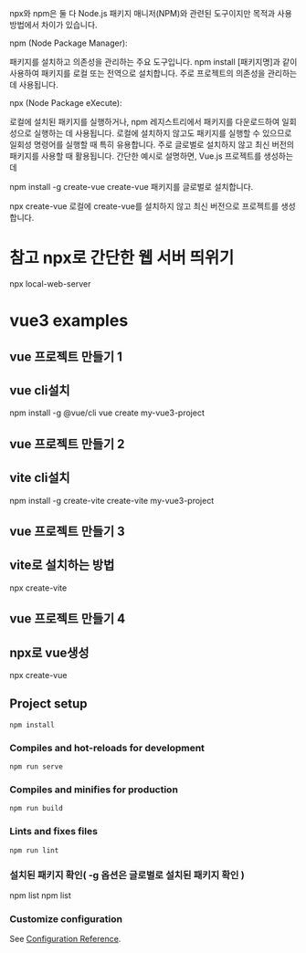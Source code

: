npx와 npm은 둘 다 Node.js 패키지 매니저(NPM)와 관련된 도구이지만 목적과 사용 방법에서 차이가 있습니다.

npm (Node Package Manager):

패키지를 설치하고 의존성을 관리하는 주요 도구입니다.
npm install [패키지명]과 같이 사용하여 패키지를 로컬 또는 전역으로 설치합니다.
주로 프로젝트의 의존성을 관리하는 데 사용됩니다.

npx (Node Package eXecute):

로컬에 설치된 패키지를 실행하거나, npm 레지스트리에서 패키지를 다운로드하여 일회성으로 실행하는 데 사용됩니다.
로컬에 설치하지 않고도 패키지를 실행할 수 있으므로 일회성 명령어를 실행할 때 특히 유용합니다.
주로 글로벌로 설치하지 않고 최신 버전의 패키지를 사용할 때 활용됩니다.
간단한 예시로 설명하면, 
Vue.js 프로젝트를 생성하는데

npm install -g create-vue 
create-vue 패키지를 글로벌로 설치합니다.

npx create-vue 
로컬에 create-vue를 설치하지 않고 최신 버전으로 프로젝트를 생성합니다.



# 참고 npx로 간단한 웹 서버 띄위기
npx local-web-server

# vue3 examples

## vue 프로젝트 만들기 1
## vue cli설치
npm install -g @vue/cli
vue create my-vue3-project

## vue 프로젝트 만들기 2
## vite cli설치
npm install -g create-vite
create-vite my-vue3-project

## vue 프로젝트 만들기 3
## vite로 설치하는 방법
npx create-vite

## vue 프로젝트 만들기 4
## npx로  vue생성 
npx create-vue


## Project setup
```
npm install
```

### Compiles and hot-reloads for development
```
npm run serve
```

### Compiles and minifies for production
```
npm run build
```

### Lints and fixes files
```
npm run lint
```


### 설치된 패키지 확인(  -g 옵션은 글로벌로 설치된 패키지 확인   )

npm list
npm list

### Customize configuration
See [Configuration Reference](https://cli.vuejs.org/config/).
